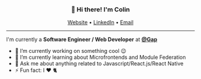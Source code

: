 
<h3 align="center">👋 Hi there! I'm Colin</h3>
<p align="center">
  <a href="https://colinfran.com">Website</a> •
  <a href="https://linkedin.com/in/colinfranceschini">LinkedIn</a> •
  <a href="mailto:hello@colinfran.com">Email</a>
</p>

---

I'm currently a **Software Engineer / Web Developer** at **[@Gap](https://www.gap.com)**  <br />

- 🔭 I’m currently working on something cool :wink:
- 🌱 I’m currently learning about Microfrontends and Module Federation
- 💬 Ask me about anything related to Javascript/React.js/React Native
- ⚡ Fun fact: I ❤️️ 🐈
